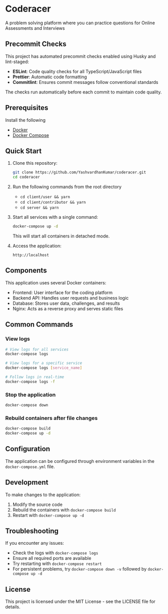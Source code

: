 # Coderacer

A problem solving platform where you can practice questions for Online Assessments and Interviews

## Precommit Checks

This project has automated precommit checks enabled using Husky and lint-staged:

- **ESLint**: Code quality checks for all TypeScript/JavaScript files
- **Prettier**: Automatic code formatting
- **Commitlint**: Ensures commit messages follow conventional standards

The checks run automatically before each commit to maintain code quality.

## Prerequisites

Install the following

- [Docker](https://docs.docker.com/get-docker/)
- [Docker Compose](https://docs.docker.com/compose/install/)

## Quick Start

1. Clone this repository:
   ```bash
   git clone https://github.com/YashvardhanKumar/coderacer.git
   cd coderacer
   ```
2. Run the following commands from the root directory
   - `cd client/user && yarn`
   - `cd client/contributor && yarn`
   - `cd server && yarn`
3. Start all services with a single command:

   ```bash
   docker-compose up -d
   ```

   This will start all containers in detached mode.

4. Access the application:
   ```
   http://localhost
   ```

## Components

This application uses several Docker containers:

- Frontend: User interface for the coding platform
- Backend API: Handles user requests and business logic
- Database: Stores user data, challenges, and results
- Nginx: Acts as a reverse proxy and serves static files

## Common Commands

### View logs

```bash
# View logs for all services
docker-compose logs

# View logs for a specific service
docker-compose logs [service_name]

# Follow logs in real-time
docker-compose logs -f
```

### Stop the application

```bash
docker-compose down
```

### Rebuild containers after file changes

```bash
docker-compose build
docker-compose up -d
```

## Configuration

The application can be configured through environment variables in the `docker-compose.yml` file.

## Development

To make changes to the application:

1. Modify the source code
2. Rebuild the containers with `docker-compose build`
3. Restart with `docker-compose up -d`

## Troubleshooting

If you encounter any issues:

- Check the logs with `docker-compose logs`
- Ensure all required ports are available
- Try restarting with `docker-compose restart`
- For persistent problems, try `docker-compose down -v` followed by `docker-compose up -d`

## License

This project is licensed under the MIT License - see the LICENSE file for details.

